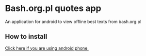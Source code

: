 # Bash.org.pl quotes app
An application for android to view offline best texts from bash.org.pl

## How to install
[Click here if you are using android phone.](https://play.google.com/store/apps/details?id=com.kamiwa.bash)
